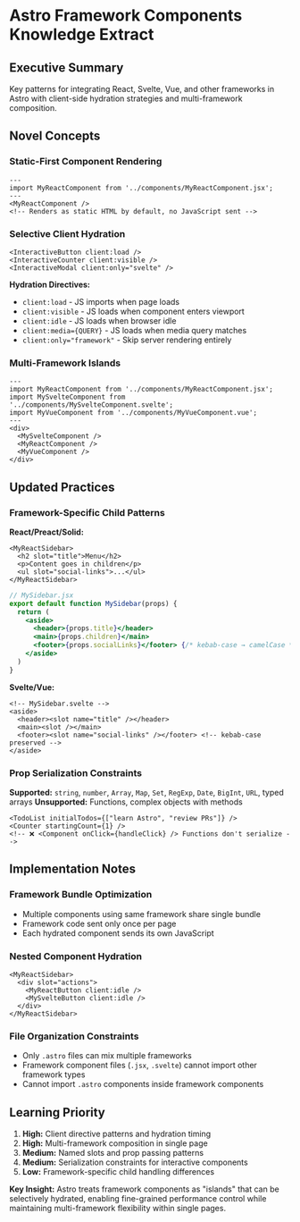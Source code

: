 # Astro Framework Components Knowledge Extract

## Executive Summary
Key patterns for integrating React, Svelte, Vue, and other frameworks in Astro with client-side hydration strategies and multi-framework composition.

## Novel Concepts

### Static-First Component Rendering
```astro
---
import MyReactComponent from '../components/MyReactComponent.jsx';
---
<MyReactComponent />
<!-- Renders as static HTML by default, no JavaScript sent -->
```

### Selective Client Hydration
```astro
<InteractiveButton client:load />
<InteractiveCounter client:visible />
<InteractiveModal client:only="svelte" />
```

**Hydration Directives:**
- `client:load` - JS imports when page loads
- `client:visible` - JS loads when component enters viewport
- `client:idle` - JS loads when browser idle
- `client:media={QUERY}` - JS loads when media query matches
- `client:only="framework"` - Skip server rendering entirely

### Multi-Framework Islands
```astro
---
import MyReactComponent from '../components/MyReactComponent.jsx';
import MySvelteComponent from '../components/MySvelteComponent.svelte';
import MyVueComponent from '../components/MyVueComponent.vue';
---
<div>
  <MySvelteComponent />
  <MyReactComponent />
  <MyVueComponent />
</div>
```

## Updated Practices

### Framework-Specific Child Patterns
**React/Preact/Solid:**
```astro
<MyReactSidebar>
  <h2 slot="title">Menu</h2>
  <p>Content goes in children</p>
  <ul slot="social-links">...</ul>
</MyReactSidebar>
```

```jsx
// MySidebar.jsx
export default function MySidebar(props) {
  return (
    <aside>
      <header>{props.title}</header>
      <main>{props.children}</main>  
      <footer>{props.socialLinks}</footer> {/* kebab-case → camelCase */}
    </aside>
  )
}
```

**Svelte/Vue:**
```svelte
<!-- MySidebar.svelte -->
<aside>
  <header><slot name="title" /></header>
  <main><slot /></main>
  <footer><slot name="social-links" /></footer> <!-- kebab-case preserved -->
</aside>
```

### Prop Serialization Constraints
**Supported:** `string`, `number`, `Array`, `Map`, `Set`, `RegExp`, `Date`, `BigInt`, `URL`, typed arrays
**Unsupported:** Functions, complex objects with methods

```astro
<TodoList initialTodos={["learn Astro", "review PRs"]} />
<Counter startingCount={1} />
<!-- ❌ <Component onClick={handleClick} /> Functions don't serialize -->
```

## Implementation Notes

### Framework Bundle Optimization
- Multiple components using same framework share single bundle
- Framework code sent only once per page
- Each hydrated component sends its own JavaScript

### Nested Component Hydration
```astro
<MyReactSidebar>
  <div slot="actions">
    <MyReactButton client:idle />
    <MySvelteButton client:idle />
  </div>
</MyReactSidebar>
```

### File Organization Constraints
- Only `.astro` files can mix multiple frameworks  
- Framework component files (`.jsx`, `.svelte`) cannot import other framework types
- Cannot import `.astro` components inside framework components

## Learning Priority

1. **High:** Client directive patterns and hydration timing
2. **High:** Multi-framework composition in single page
3. **Medium:** Named slots and prop passing patterns
4. **Medium:** Serialization constraints for interactive components
5. **Low:** Framework-specific child handling differences

**Key Insight:** Astro treats framework components as "islands" that can be selectively hydrated, enabling fine-grained performance control while maintaining multi-framework flexibility within single pages.